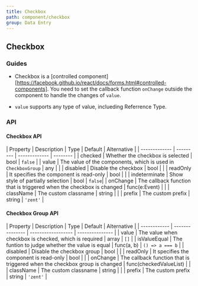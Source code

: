 ```yaml
---
title: Checkbox
path: component/checkbox
group: Data Entry
---
```


## Checkbox

### Guides

- Checkbox is a [controlled component][https://facebook.github.io/react/docs/forms.html#controlled-components]. You need to set the callback function `onChange` outside the component to handle the changes of `value`.

- `value` supports any type of value, inclueding Referrence Type.

### API

#### Checkbox API

| Property     |  Description  | Type     | Default  | Alternative |
| ------------- | --------- | ------------- | -------- |
| checked       | Whether the checkbox is selected  | bool | `false`  |
| value         | The value of the components, which is used in `CheckboxGroup` | any |  |
| disabled      | Disable the checkbox | bool          |          |
| readOnly      | It specifies the component is read-only | bool          |          |
| indeterminate | Show style of partially selection | bool | `false`|
| onChange      | The callback function that is triggered when the checkbox is changed   | func(e:Event) |          |
| className     | The custom classname   | string        |          |
| prefix        | The custom prefix     | string        | `'zent'` |

#### Checkbox Group API

| Property     |  Description  | Type     | Default  | Alternative |
| ------------ | --------------- | ------------------ | --------------- |
| value        | The value when checkbox is checked, which is required | array<any>  | `[]` |
| isValueEqual | The funtion to judge whether the value is equal | func(a, b) | `() => a === b` |
| disabled     | Disable the checkbox group  | bool               |                 |
| readOnly     | It specifies the component is read-only | bool          |          |
| onChange     | The callback function that is triggered when the checkbox group is changed | func(checkedValueList) |                 |
| className    | The custom classname  | string             |                 |
| prefix       | The custom prefix  | string             | `'zent'`        |

[controlled-components]: https://facebook.github.io/react/docs/forms.html#controlled-components
